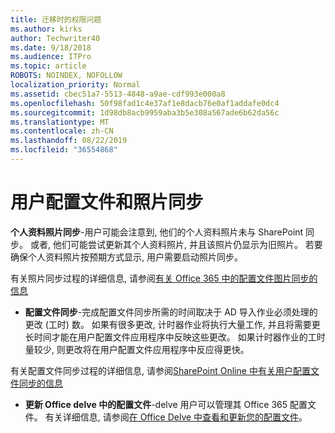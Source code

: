 ```yaml
---
title: 迁移时的权限问题
ms.author: kirks
author: Techwriter40
ms.date: 9/18/2018
ms.audience: ITPro
ms.topic: article
ROBOTS: NOINDEX, NOFOLLOW
localization_priority: Normal
ms.assetid: cbec51a7-5513-4848-a9ae-cdf993e000a8
ms.openlocfilehash: 50f98fad1c4e37af1e8dacb76e0af1addafe0dc4
ms.sourcegitcommit: 1d98db8acb9959aba3b5e308a567ade6b62da56c
ms.translationtype: MT
ms.contentlocale: zh-CN
ms.lasthandoff: 08/22/2019
ms.locfileid: "36554868"
---
```

# <a name="user-profile-and-photo-synchronization"></a>用户配置文件和照片同步

 **个人资料照片同步**-用户可能会注意到, 他们的个人资料照片未与 SharePoint 同步。 或者, 他们可能尝试更新其个人资料照片, 并且该照片仍显示为旧照片。 若要确保个人资料照片按预期方式显示, 用户需要启动照片同步。 
  
有关照片同步过程的详细信息, 请参阅[有关 Office 365 中的配置文件图片同步的信息](https://go.microsoft.com/fwlink/?linkid=2022634)
  
- **配置文件同步**-完成配置文件同步所需的时间取决于 AD 导入作业必须处理的更改 (工时) 数。 如果有很多更改, 计时器作业将执行大量工作, 并且将需要更长时间才能在用户配置文件应用程序中反映这些更改。 如果计时器作业的工时量较少, 则更改将在用户配置文件应用程序中反应得更快。 
  
有关配置文件同步过程的详细信息, 请参阅[SharePoint Online 中有关用户配置文件同步的信息](https://go.microsoft.com/fwlink/?linkid=2022639)
    
- **更新 Office delve 中的配置文件**-delve 用户可以管理其 Office 365 配置文件。 有关详细信息, 请参阅[在 Office Delve 中查看和更新您的配置文件](https://support.office.com/article/View-and-update-your-profile-in-Office-Delve-4e84343b-eedf-45a1-aeb9-8627ccca14ba)。
    

